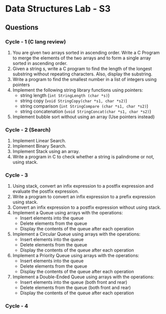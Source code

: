 # Data Structures Lab - S3

## Questions

### Cycle - 1 (C lang review)

1. You are given two arrays sorted in ascending order. Write a C Program to merge the elements of the two arrays and to form a single array sorted in ascending order.
2. Given a string s, write a C program to find the length of the longest substring without repeating characters. Also, display the substring.
3. Write a program to find the smallest number in a list of integers using pointers
4. Implement the following string library functions using pointers:
   - string length (`int StringLength (char *s)`)
   - string copy (`void StringCopy(char *s1, char *s2)`)
   - string comparison (`int StringCompare (char *s1, char *s2)`)
   - string concatenation (`void StringConcat(char *s1, char *s2)`)
5. Implement bubble sort without using an array (Use pointers instead)


### Cycle - 2 (Search)

1. Implement Linear Search.
2. Implement Binary Search.
3. Implement Stack using an array.
4. Write a program in C to check whether a string is palindrome or not, using stack.

### Cycle - 3

1. Using stack, convert an infix expression to a postfix expression and evaluate the postfix expression.
2. Write a program to convert an infix expression to a prefix expression using stack.
3. Convert an infix expression to a postfix expression without using stack.
4. Implement a Queue using arrays with the operations:
   - Insert elements into the queue 
   - Delete elements from the queue
   - Display the contents of the queue after each operation
5. Implement a Circular Queue using arrays with the operations:
   - Insert elements into the queue
   - Delete elements from the queue
   - Display the contents of the queue after each operation
6. Implement a Priority Queue using arrays with the operations:
   - Insert elements into the queue
   - Delete elements from the queue
   - Display the contents of the queue after each operation
7. Implement a Double-Ended Queue using arrays with the operations:
   - Insert elements into the queue (both front and rear)
   - Delete elements from the queue (both front and rear)
   - Display the contents of the queue after each operation

### Cycle - 4

